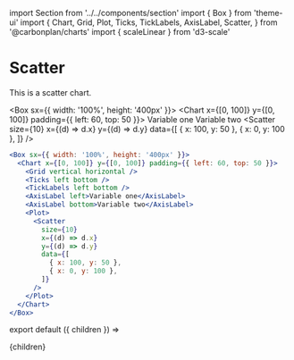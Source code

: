 import Section from '../../components/section'
import { Box } from 'theme-ui'
import {
  Chart,
  Grid,
  Plot,
  Ticks,
  TickLabels,
  AxisLabel,
  Scatter,
} from '@carbonplan/charts'
import { scaleLinear } from 'd3-scale'

# Scatter

This is a scatter chart.

<Box sx={{ width: '100%', height: '400px' }}>
  <Chart x={[0, 100]} y={[0, 100]} padding={{ left: 60, top: 50 }}>
    <Grid vertical horizontal />
    <Ticks left bottom />
    <TickLabels left bottom />
    <AxisLabel left>Variable one</AxisLabel>
    <AxisLabel bottom>Variable two</AxisLabel>
    <Plot>
      <Scatter
        size={10}
        x={(d) => d.x}
        y={(d) => d.y}
        data={[
          { x: 100, y: 50 },
          { x: 0, y: 100 },
        ]}
      />
    </Plot>
  </Chart>
</Box>

```jsx
<Box sx={{ width: '100%', height: '400px' }}>
  <Chart x={[0, 100]} y={[0, 100]} padding={{ left: 60, top: 50 }}>
    <Grid vertical horizontal />
    <Ticks left bottom />
    <TickLabels left bottom />
    <AxisLabel left>Variable one</AxisLabel>
    <AxisLabel bottom>Variable two</AxisLabel>
    <Plot>
      <Scatter
        size={10}
        x={(d) => d.x}
        y={(d) => d.y}
        data={[
          { x: 100, y: 50 },
          { x: 0, y: 100 },
        ]}
      />
    </Plot>
  </Chart>
</Box>
```

export default ({ children }) => <Section name='scatter'>{children}</Section>
